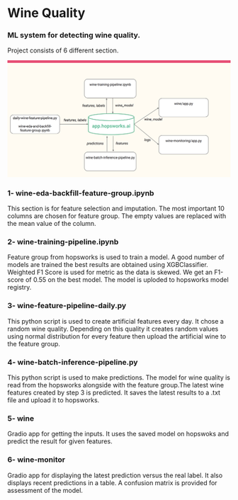 # Wine Quality
### ML system for detecting wine quality.
Project consists of 6 different section. 

![Pipeline Image](images/pipeline.png)

###  1- wine-eda-backfill-feature-group.ipynb
This section is for feature selection
and imputation. The most important 10 columns
are chosen for feature group. The empty values are 
replaced with the mean value of the column.

###  2- wine-training-pipeline.ipynb
Feature group from hopsworks is used to train 
a model. A good number of models are trained 
the best results are obtained using XGBClassifier.
Weighted F1 Score is used for metric as the data is 
skewed. We get an F1-score of 0.55 on the best model.
The model is uploded to hopsworks model registry.

###  3- wine-feature-pipeline-daily.py
This python script is used to create artificial
features every day. It chose a random wine quality.
Depending on this quality it creates random values using
normal distribution for every feature then upload the 
artificial wine to the feature group.

###  4- wine-batch-inference-pipeline.py
This python script is used to make predictions. The model
for wine quality is read from the hopsworks alongside with
the feature group.The latest wine features created by step 3 
is predicted. It saves the latest results to a .txt file and 
upload it to hopsworks.

### 5- wine
Gradio app for getting the inputs. It uses the saved model 
on hopswoks and predict the result for given features.


### 6- wine-monitor
Gradio app for displaying the latest prediction versus the 
real label. It also displays recent predictions in a table.
A confusion matrix is provided for assessment of the model.



